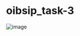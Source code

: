 # oibsip_task-3
![image](https://github.com/Abdulrajak93/oibsip_task-3/assets/142439403/daeaec2c-1ed5-460e-8a14-1224403ba8d6)

